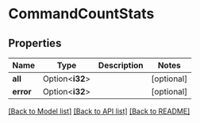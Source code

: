 # CommandCountStats

## Properties

Name | Type | Description | Notes
------------ | ------------- | ------------- | -------------
**all** | Option<**i32**> |  | [optional]
**error** | Option<**i32**> |  | [optional]

[[Back to Model list]](../README.md#documentation-for-models) [[Back to API list]](../README.md#documentation-for-api-endpoints) [[Back to README]](../README.md)


